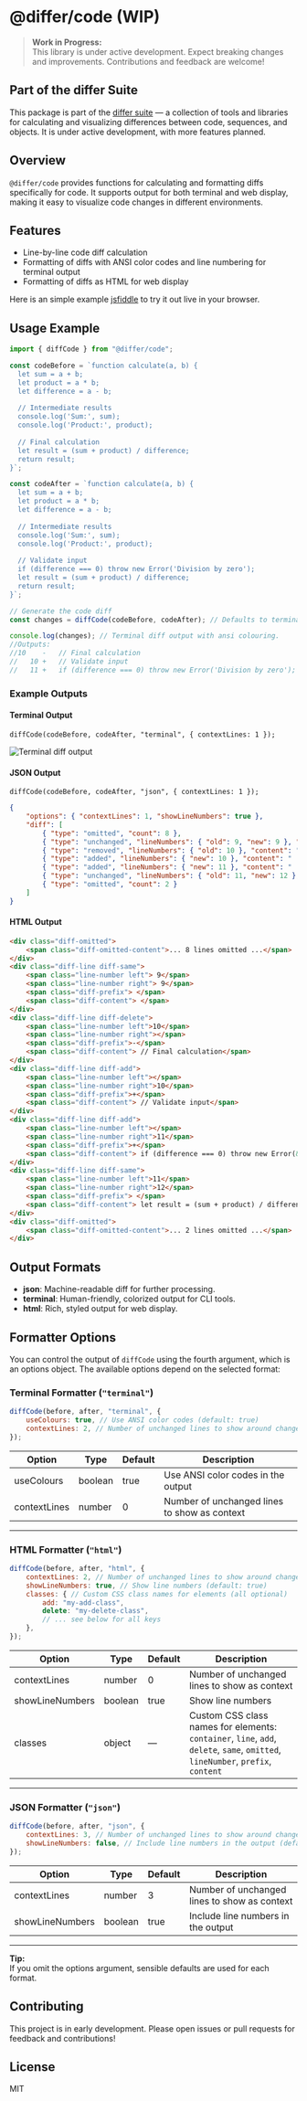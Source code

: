 # @differ/code (WIP)

> **Work in Progress:**\
> This library is under active development. Expect breaking changes and improvements. Contributions and feedback are welcome!

## Part of the differ Suite

This package is part of the [differ suite](https://github.com/Pinta365/differ) — a collection of tools and libraries for calculating and visualizing
differences between code, sequences, and objects. It is under active development, with more features planned.

## Overview

`@differ/code` provides functions for calculating and formatting diffs specifically for code. It supports output for both terminal and web display,
making it easy to visualize code changes in different environments.

## Features

- Line-by-line code diff calculation
- Formatting of diffs with ANSI color codes and line numbering for terminal output
- Formatting of diffs as HTML for web display

Here is an simple example [jsfiddle](https://jsfiddle.net/pinta365/xcv0r65n/) to try it out live in your browser.

## Usage Example

```js
import { diffCode } from "@differ/code";

const codeBefore = `function calculate(a, b) {
  let sum = a + b;
  let product = a * b;
  let difference = a - b;
  
  // Intermediate results
  console.log('Sum:', sum);
  console.log('Product:', product);
  
  // Final calculation
  let result = (sum + product) / difference;
  return result;
}`;

const codeAfter = `function calculate(a, b) {
  let sum = a + b;
  let product = a * b;
  let difference = a - b;
  
  // Intermediate results
  console.log('Sum:', sum);
  console.log('Product:', product);
  
  // Validate input
  if (difference === 0) throw new Error('Division by zero');
  let result = (sum + product) / difference;
  return result;
}`;

// Generate the code diff
const changes = diffCode(codeBefore, codeAfter); // Defaults to terminal formatting.

console.log(changes); // Terminal diff output with ansi colouring.
//Outputs:
//10    -   // Final calculation
//   10 +   // Validate input
//   11 +   if (difference === 0) throw new Error('Division by zero');
```

### Example Outputs

#### Terminal Output

`diffCode(codeBefore, codeAfter, "terminal", { contextLines: 1 });`

![Terminal diff output](https://cdn.pinta.land/differ/differtermformat.png)

#### JSON Output

`diffCode(codeBefore, codeAfter, "json", { contextLines: 1 });`

```json
{
    "options": { "contextLines": 1, "showLineNumbers": true },
    "diff": [
        { "type": "omitted", "count": 8 },
        { "type": "unchanged", "lineNumbers": { "old": 9, "new": 9 }, "content": "  " },
        { "type": "removed", "lineNumbers": { "old": 10 }, "content": "  // Final calculation" },
        { "type": "added", "lineNumbers": { "new": 10 }, "content": "  // Validate input" },
        { "type": "added", "lineNumbers": { "new": 11 }, "content": "  if (difference === 0) throw new Error('Division by zero');" },
        { "type": "unchanged", "lineNumbers": { "old": 11, "new": 12 }, "content": "  let result = (sum + product) / difference;" },
        { "type": "omitted", "count": 2 }
    ]
}
```

#### HTML Output

```html
<div class="diff-omitted">
    <span class="diff-omitted-content">... 8 lines omitted ...</span>
</div>
<div class="diff-line diff-same">
    <span class="line-number left"> 9</span>
    <span class="line-number right"> 9</span>
    <span class="diff-prefix"> </span>
    <span class="diff-content"> </span>
</div>
<div class="diff-line diff-delete">
    <span class="line-number left">10</span>
    <span class="line-number right"></span>
    <span class="diff-prefix">-</span>
    <span class="diff-content"> // Final calculation</span>
</div>
<div class="diff-line diff-add">
    <span class="line-number left"></span>
    <span class="line-number right">10</span>
    <span class="diff-prefix">+</span>
    <span class="diff-content"> // Validate input</span>
</div>
<div class="diff-line diff-add">
    <span class="line-number left"></span>
    <span class="line-number right">11</span>
    <span class="diff-prefix">+</span>
    <span class="diff-content"> if (difference === 0) throw new Error(&#039;Division by zero&#039;);</span>
</div>
<div class="diff-line diff-same">
    <span class="line-number left">11</span>
    <span class="line-number right">12</span>
    <span class="diff-prefix"> </span>
    <span class="diff-content"> let result = (sum + product) / difference;</span>
</div>
<div class="diff-omitted">
    <span class="diff-omitted-content">... 2 lines omitted ...</span>
</div>
```

## Output Formats

- **json**: Machine-readable diff for further processing.
- **terminal**: Human-friendly, colorized output for CLI tools.
- **html**: Rich, styled output for web display.

## Formatter Options

You can control the output of `diffCode` using the fourth argument, which is an options object. The available options depend on the selected format:

### Terminal Formatter (`"terminal"`)

```js
diffCode(before, after, "terminal", {
    useColours: true, // Use ANSI color codes (default: true)
    contextLines: 2, // Number of unchanged lines to show around changes (default: 0)
});
```

| Option       | Type    | Default | Description                                  |
| ------------ | ------- | ------- | -------------------------------------------- |
| useColours   | boolean | true    | Use ANSI color codes in the output           |
| contextLines | number  | 0       | Number of unchanged lines to show as context |

---

### HTML Formatter (`"html"`)

```js
diffCode(before, after, "html", {
    contextLines: 2, // Number of unchanged lines to show around changes (default: 0)
    showLineNumbers: true, // Show line numbers (default: true)
    classes: { // Custom CSS class names for elements (all optional)
        add: "my-add-class",
        delete: "my-delete-class",
        // ... see below for all keys
    },
});
```

| Option          | Type    | Default | Description                                                                                                                         |
| --------------- | ------- | ------- | ----------------------------------------------------------------------------------------------------------------------------------- |
| contextLines    | number  | 0       | Number of unchanged lines to show as context                                                                                        |
| showLineNumbers | boolean | true    | Show line numbers                                                                                                                   |
| classes         | object  | —       | Custom CSS class names for elements:<br> `container`, `line`, `add`, `delete`, `same`, `omitted`, `lineNumber`, `prefix`, `content` |

---

### JSON Formatter (`"json"`)

```js
diffCode(before, after, "json", {
    contextLines: 3, // Number of unchanged lines to show around changes (default: 3)
    showLineNumbers: false, // Include line numbers in the output (default: true)
});
```

| Option          | Type    | Default | Description                                  |
| --------------- | ------- | ------- | -------------------------------------------- |
| contextLines    | number  | 3       | Number of unchanged lines to show as context |
| showLineNumbers | boolean | true    | Include line numbers in the output           |

---

**Tip:**\
If you omit the options argument, sensible defaults are used for each format.

## Contributing

This project is in early development. Please open issues or pull requests for feedback and contributions!

## License

MIT
